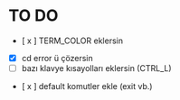 # TO DO

- [ x ] TERM_COLOR eklersin

- [x] cd error ü çözersin
- [ ] bazı klavye kısayolları eklersin (CTRL_L)
- [ x ] default komutler ekle (exit vb.)

